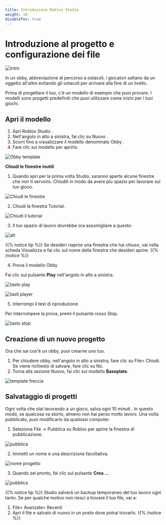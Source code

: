 ```yaml
---
title: Introduzione Roblox Studio
weight: 10
disableToc: true
---
```


# Introduzione al progetto e configurazione dei file

![intro](./ObbyProjectIntro_hero.jpg)

In un obby, abbreviazione di percorso a ostacoli, i giocatori saltano da un oggetto all'altro evitando gli ostacoli per arrivare alla fine di un livello.

Prima di progettare il tuo, c'è un modello di esempio che puoi provare. I modelli sono progetti predefiniti che puoi utilizzare come inizio per i tuoi giochi.

## Apri il modello

1. Apri Roblox Studio .
1. Nell'angolo in alto a sinistra, fai clic su Nuovo .
1. Scorri fino a visualizzare il modello denominato Obby .
1. Fare clic sul modello per aprirlo.

![Obby template](./ObbyTemplate_480x320.png)

**Chiudi le finestre inutili**

1. Quando apri per la prima volta Studio, saranno aperte alcune finestre che non ti servono. Chiudili in modo da avere più spazio per lavorare sul tuo gioco.

![Chiudi le finestre](./obby_closeToolbox.png)

2. Chiudi la finestra Tutorial.

![Chiudi il tutorial](./obby_closeTutorial.png)

3. Il tuo spazio di lavoro dovrebbe ora assomigliare a questo:

![alt](./obby_closeFinal.png)

{{% notice tip %}}
Se desideri riaprire una finestra che hai chiuso, vai nella scheda Visualizza e fai clic sul nome della finestra che desideri aprire.
{{% /notice %}}

4. Prova il modello Obby

Fai clic sul pulsante **Play** nell'angolo in alto a sinistra.

![tasto play](./playButton_generic.png)

![tasti player](./tasti.png)

5. Interrompi il test di riproduzione

Per interrompere la prova, premi il pulsante rosso Stop.

![tasto stop](./stopButton_generic.png)

## Creazione di un nuovo progetto

Ora che sai cos'è un obby, puoi crearne uno tuo.

1. Per chiudere obby, nell'angolo in alto a sinistra, fare clic su File> Chiudi. Se viene richiesto di salvare, fare clic su No.
1. Torna alla sezione Nuovo, fai clic sul modello **Baseplate**.

![template freccia](./TemplatesArrow_480x320.png)

## Salvataggio di progetti

Ogni volta che stai lavorando a un gioco, salva ogni 10 minuti . In questo modo, se qualcosa va storto, almeno non hai perso molto lavoro. Una volta pubblicato, puoi modificarlo da qualsiasi computer.

1. Seleziona File → Pubblica su Roblox per aprire la finestra di pubblicazione.

![pubblica](./ccw2019_publishToRoblox.png)

2. Immetti un nome e una descrizione facoltativa.

![nome progetto](./publish_nameDescriptionBlank.png)

3. Quando sei pronto, fai clic sul pulsante **Crea ...**

![pubblica](./publish_clickCreate.png)

{{% notice tip %}}
Studio salverà un backup temporaneo del tuo lavoro ogni tanto. Se per qualche motivo non riesci a trovare il tuo file, vai a:
1. File> Avanzate> Recenti
2. Apri il file e salvalo di nuovo in un posto dove potrai trovarlo.
{{% /notice %}}